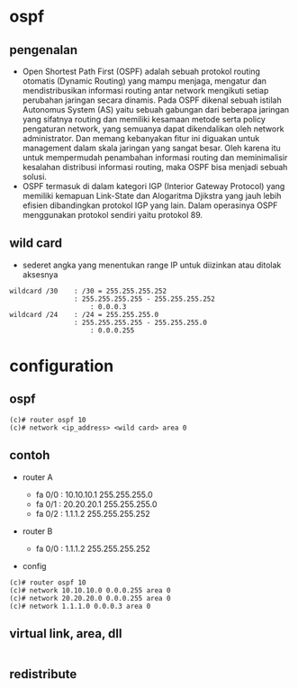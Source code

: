 # ospf
## pengenalan
- Open Shortest Path First (OSPF) adalah sebuah protokol routing otomatis (Dynamic Routing) yang mampu menjaga, mengatur dan mendistribusikan informasi routing antar network mengikuti setiap perubahan jaringan secara dinamis. Pada OSPF dikenal sebuah istilah Autonomus System (AS) yaitu sebuah gabungan dari beberapa jaringan yang sifatnya routing dan memiliki kesamaan metode serta policy pengaturan network, yang semuanya dapat dikendalikan oleh network administrator. Dan memang kebanyakan fitur ini diguakan untuk management dalam skala jaringan yang sangat besar. Oleh karena itu untuk mempermudah penambahan informasi routing dan meminimalisir kesalahan distribusi informasi routing, maka OSPF bisa menjadi sebuah solusi.
- OSPF termasuk di dalam kategori IGP (Interior Gateway Protocol) yang memiliki kemapuan Link-State dan Alogaritma Djikstra yang jauh lebih efisien dibandingkan protokol IGP yang lain. Dalam operasinya OSPF menggunakan protokol sendiri yaitu protokol 89.

## wild card
- sederet angka yang menentukan range IP untuk diizinkan atau ditolak aksesnya
```
wildcard /30    : /30 = 255.255.255.252
                : 255.255.255.255 - 255.255.255.252
                    : 0.0.0.3
wildcard /24    : /24 = 255.255.255.0
                : 255.255.255.255 - 255.255.255.0
                    : 0.0.0.255
```

# configuration
## ospf
```
(c)# router ospf 10
(c)# network <ip_address> <wild card> area 0
``` 

## contoh
- router A
  - fa 0/0 : 10.10.10.1 255.255.255.0
  - fa 0/1 : 20.20.20.1 255.255.255.0
  - fa 0/2 : 1.1.1.2 255.255.255.252
- router B
  - fa 0/0 : 1.1.1.2 255.255.255.252

- config
```
(c)# router ospf 10
(c)# network 10.10.10.0 0.0.0.255 area 0
(c)# network 20.20.20.0 0.0.0.255 area 0
(c)# network 1.1.1.0 0.0.0.3 area 0
```


## virtual link, area, dll
```bash

```

## redistribute
```bash

```